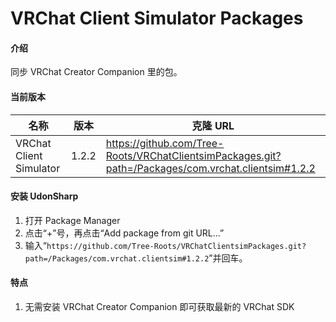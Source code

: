 # VRChat Client Simulator Packages

#### 介绍

同步 VRChat Creator Companion 里的包。

#### 当前版本

| 名称      | 版本  | 克隆 URL                                                                                            |
| --------- | ----- | --------------------------------------------------------------------------------------------------- |
| VRChat Client Simulator | 1.2.2 | https://github.com/Tree-Roots/VRChatClientsimPackages.git?path=/Packages/com.vrchat.clientsim#1.2.2 |

#### 安装 UdonSharp

1. 打开 Package Manager
2. 点击“+”号，再点击“Add package from git URL...”
3. 输入“`https://github.com/Tree-Roots/VRChatClientsimPackages.git?path=/Packages/com.vrchat.clientsim#1.2.2`”并回车。

#### 特点

1. 无需安装 VRChat Creator Companion 即可获取最新的 VRChat SDK
